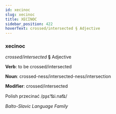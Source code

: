 ```yaml
---
id: xecinoc
slug: xecinoc
title: XECİNOC
sidebar_position: 422
hoverText: crossed/intersected § Adjective
---
```


### xecinoc

*crossed/intersected* **§** Adjective

**Verb**: to be crossed/intersected

**Noun**: crossed-ness/intersected-ness/intersection

**Modifier**: crossed/intersected

Polish przecinać /pʂɛˈt͡ɕi.nat͡ɕ/

*Balto-Slavic Language Family*